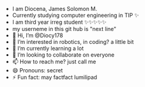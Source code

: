 - I am Diocena, James Solomon M.
- Currently studying computer engineering in TIP ✨
- I am third year irreg student ✨✨✨✨✨
- my userneme in this git hub is "next line"
- 👋 Hi, I’m @Diocy178
- 👀 I’m interested in robotics, in coding? a little bit
- 🌱 I’m currently learning a lot
- 💞️ I’m looking to collaborate on everyone
- 📫 How to reach me? just call me
- 😄 Pronouns: secret
- ⚡ Fun fact: may factfact lumilipad

<!---
Diocy178/Diocy178 is a ✨ special ✨ repository because its `README.md` (this file) appears on your GitHub profile.
You can click the Preview link to take a look at your changes.
--->
